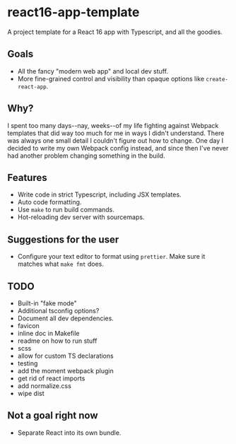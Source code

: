 # react16-app-template

A project template for a React 16 app with Typescript, and all the goodies.

## Goals

-   All the fancy "modern web app" and local dev stuff.
-   More fine-grained control and visibility than opaque options like `create-react-app`.

## Why?

I spent too many days--nay, weeks--of my life fighting against Webpack templates that did way too
much for me in ways I didn't understand. There was always one small detail I couldn't figure out how
to change. One day I decided to write my own Webpack config instead, and since then I've never had
another problem changing something in the build.

## Features

-   Write code in strict Typescript, including JSX templates.
-   Auto code formatting.
-   Use `make` to run build commands.
-   Hot-reloading dev server with sourcemaps.

## Suggestions for the user

-   Configure your text editor to format using `prettier`. Make sure it matches what `make fmt`
    does.

## TODO

-   Built-in "fake mode"
-   Additional tsconfig options?
-   Document all dev dependencies.
-   favicon
-   inline doc in Makefile
-   readme on how to run stuff
-   scss
-   allow for custom TS declarations
-   testing
-   add the moment webpack plugin
-   get rid of react imports
-   add normalize.css
-   wipe dist

## Not a goal right now

-   Separate React into its own bundle.
